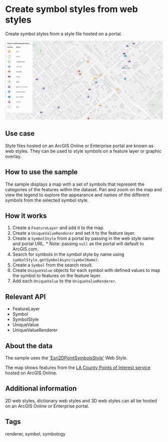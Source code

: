 # Create symbol styles from web styles

Create symbol styles from a style file hosted on a portal.

![Image of create symbol styles from web styles](CreateSymbolStylesFromWebStyles.png)

## Use case

Style files hosted on an ArcGIS Online or Enterprise portal are known as web styles. They can be used to style symbols on a feature layer or graphic overlay.

## How to use the sample

The sample displays a map with a set of symbols that represent the categories of the features within the dataset. Pan and zoom on the map and view the legend to explore the appearance and names of the different symbols from the selected symbol style.

## How it works

1. Create a `FeatureLayer` and add it to the map.
2. Create a `UniqueValueRenderer` and set it to the feature layer.
3. Create a `SymbolStyle` from a portal by passing in the web style name and portal URL. 
       * Note: passing `null` as the portal will default to ArcGIS.com.
4. Search for symbols in the symbol style by name using `symbolStyle.getSymbolAsync(symbolName)`.
5. Create a `Symbol` from the search result.
6. Create `UniqueValue` objects for each symbol with defined values to map the symbol to features on the feature layer.
7. Add each `UniqueValue` to the `UniqueValueRenderer`.

## Relevant API

* FeatureLayer
* Symbol
* SymbolStyle
* UniqueValue
* UniqueValueRenderer

## About the data

The sample uses the ['Esri2DPointSymbolsStyle'](https://developers.arcgis.com/javascript/latest/guide/esri-web-style-symbols-2d) Web Style.

The map shows features from the [LA County Points of Interest service](https://services.arcgis.com/V6ZHFr6zdgNZuVG0/arcgis/rest/services/LA_County_Points_of_Interest/FeatureServer/0) hosted on ArcGIS Online.

## Additional information

2D web styles, dictionary web styles and 3D web styles can all be hosted on an ArcGIS Online or Enterprise portal.

## Tags

renderer, symbol, symbology
